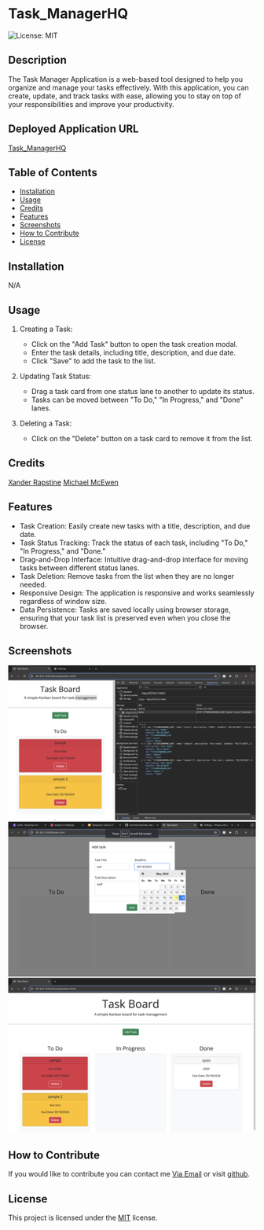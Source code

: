 # Task_ManagerHQ
    
![License: MIT](https://img.shields.io/badge/License-MIT-yellow.svg)
## Description

The Task Manager Application is a web-based tool designed to help you organize and manage your tasks effectively. With this application, you can create, update, and track tasks with ease, allowing you to stay on top of your responsibilities and improve your productivity.

## Deployed Application URL

[Task_ManagerHQ](https://harrismhurley.github.io/Task_ManagerHQ/)

## Table of Contents
* [Installation](#installation)
* [Usage](#usage)
* [Credits](#credits)
* [Features](#features)
* [Screenshots](#screenshots)
* [How to Contribute](#how-to-contribute)
* [License](#license)

## Installation

N/A

## Usage
1. Creating a Task:
    - Click on the "Add Task" button to open the task creation modal.
    - Enter the task details, including title, description, and due date.
    - Click "Save" to add the task to the list.

2. Updating Task Status:
    - Drag a task card from one status lane to another to update its status.
    - Tasks can be moved between "To Do," "In Progress," and "Done" lanes.

3. Deleting a Task:
    - Click on the "Delete" button on a task card to remove it from the list.

## Credits

[Xander Rapstine](https://github.com/Xandromus)
[Michael McEwen](https://github.com/mcewball13)

## Features

- Task Creation: Easily create new tasks with a title, description, and due date.
- Task Status Tracking: Track the status of each task, including "To Do," "In Progress," and "Done."
- Drag-and-Drop Interface: Intuitive drag-and-drop interface for moving tasks between different status lanes.
- Task Deletion: Remove tasks from the list when they are no longer needed.
- Responsive Design: The application is responsive and works seamlessly regardless of window size.
- Data Persistence: Tasks are saved locally using browser storage, ensuring that your task list is preserved even when you close the browser.


## Screenshots
![tasks in local storage](./images/localStorage.png)
![modal screen](./images/modalSubmit.png)
![Task Status](./images/taskStatus.png)


## How to Contribute
If you would like to contribute you can contact me [Via Email](mailto:harrismhurley@icloud.com?subject=[GitHub]%20Dev%20Connect) or visit [github](https://github.com/harrismhurley).


## License 
This project is licensed under the [MIT](https://opensource.org/licenses/MIT) license.



